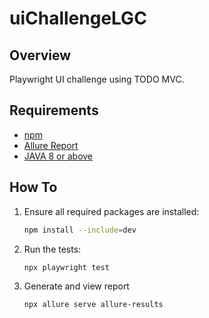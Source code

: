 # uiChallengeLGC

## Overview
Playwright UI challenge using TODO MVC.

## Requirements
- [npm](https://www.npmjs.com/)
- [Allure Report](https://allurereport.org/docs/install/)
- [JAVA 8 or above](https://www.java.com/en/)

## How To
1. Ensure all required packages are installed:
    ```sh
    npm install --include=dev
    ```

1. Run the tests:
    ```sh
    npx playwright test
    ```

1. Generate and view report
    ```sh
    npx allure serve allure-results
    ```

